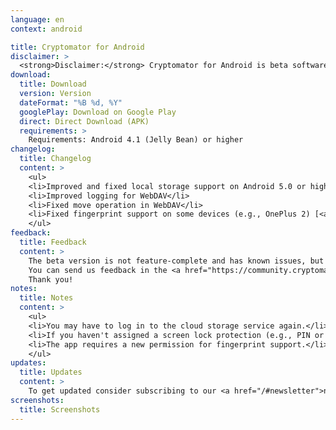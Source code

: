 ```yaml
---
language: en
context: android

title: Cryptomator for Android
disclaimer: >
  <strong>Disclaimer:</strong> Cryptomator for Android is beta software. By downloading Cryptomator, you agree to only use it for testing only with recoverable data. Cryptomator contributors will not be liable for any loss or damage to your data.
download:
  title: Download
  version: Version
  dateFormat: "%B %d, %Y"
  googlePlay: Download on Google Play
  direct: Direct Download (APK)
  requirements: >
    Requirements: Android 4.1 (Jelly Bean) or higher
changelog:
  title: Changelog
  content: >
    <ul>
    <li>Improved and fixed local storage support on Android 5.0 or higher [<a href="https://github.com/cryptomator/cryptomator-android/issues/68" target="_blank">#68</a>]</li>
    <li>Improved logging for WebDAV</li>
    <li>Fixed move operation in WebDAV</li>
    <li>Fixed fingerprint support on some devices (e.g., OnePlus 2) [<a href="https://github.com/cryptomator/cryptomator-android/issues/70" target="_blank">#70</a>]</li>
    </ul>
feedback:
  title: Feedback
  content: >
    The beta version is not feature-complete and has known issues, but we're of course open for feature requests, suggestions, and obviously bug reports.<br/>
    You can send us feedback in the <a href="https://community.cryptomator.org/c/help/android" target="_blank">Cryptomator Community</a> and on <a href="https://github.com/cryptomator/cryptomator-android" target="_blank">GitHub</a>. Please review and follow our <a href="https://github.com/cryptomator/cryptomator-android/blob/master/CONTRIBUTING.md" target="_blank">contribution guidelines</a>. :cat:<br/>
    Thank you!
notes:
  title: Notes
  content: >
    <ul>
    <li>You may have to log in to the cloud storage service again.</li>
    <li>If you haven't assigned a screen lock protection (e.g., PIN or password) already, you'll be asked to do so in the app.</li>
    <li>The app requires a new permission for fingerprint support.</li>
    </ul>
updates:
  title: Updates
  content: >
    To get updated consider subscribing to our <a href="/#newsletter">newsletter</a> or visit this page once in a while.
screenshots:
  title: Screenshots
---
```

